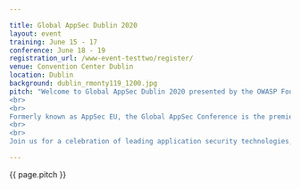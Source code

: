 ```yaml
---

title: Global AppSec Dublin 2020
layout: event
training: June 15 - 17
conference: June 18 - 19
registration_url: /www-event-testtwo/register/
venue: Convention Center Dublin
location: Dublin
background: dublin_rmonty119_1200.jpg
pitch: "Welcome to Global AppSec Dublin 2020 presented by the OWASP Foundation.
<br>
<br>
Formerly known as AppSec EU, the Global AppSec Conference is the premier application security conference for developers and security experts. Designed for private and public sector infosec professionals, the OWASP three day training and two day conference equips developers, defenders, and advocates to build a more secure web.
<br>
<br>
Join us for a celebration of leading application security technologies, speakers, prospects, and community, in a unique event that will build on everything you already know to expect from an OWASP Global Conference."

---
```


<!-- rebuild 19 -->

{{ page.pitch }}



